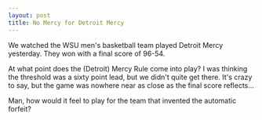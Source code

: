 ```yaml
---
layout: post
title: No Mercy for Detroit Mercy
---
```


We watched the WSU men's basketball team played Detroit Mercy yesterday. They won with a final score of 96-54.

At what point does the (Detroit) Mercy Rule come into play? I was thinking the threshold was a sixty point lead, but we didn't quite get there. It's crazy to say, but the game was nowhere near as close as the final score reflects...

Man, how would it feel to play for the team that invented the automatic forfeit?